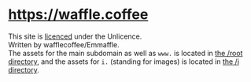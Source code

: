 # https://waffle.coffee
This site is [licenced](/LICENSE) under the Unlicence.  
Written by wafflecoffee/Emmaffle.  
The assets for the main subdomain as well as `www.` is located in [the /root directory](https://github.com/wafflecoffee/waffle.coffee/tree/main/root), and the assets for `i.` (standing for images) is located in [the /i directory](https://github.com/wafflecoffee/waffle.coffee/tree/main/i).
